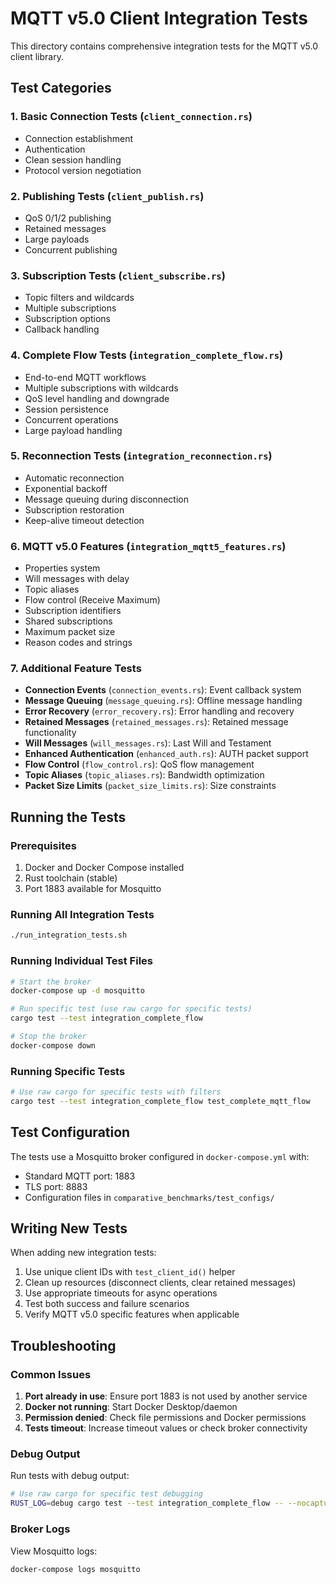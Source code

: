 # MQTT v5.0 Client Integration Tests

This directory contains comprehensive integration tests for the MQTT v5.0 client library.

## Test Categories

### 1. Basic Connection Tests (`client_connection.rs`)
- Connection establishment
- Authentication
- Clean session handling
- Protocol version negotiation

### 2. Publishing Tests (`client_publish.rs`)
- QoS 0/1/2 publishing
- Retained messages
- Large payloads
- Concurrent publishing

### 3. Subscription Tests (`client_subscribe.rs`)
- Topic filters and wildcards
- Multiple subscriptions
- Subscription options
- Callback handling

### 4. Complete Flow Tests (`integration_complete_flow.rs`)
- End-to-end MQTT workflows
- Multiple subscriptions with wildcards
- QoS level handling and downgrade
- Session persistence
- Concurrent operations
- Large payload handling

### 5. Reconnection Tests (`integration_reconnection.rs`)
- Automatic reconnection
- Exponential backoff
- Message queuing during disconnection
- Subscription restoration
- Keep-alive timeout detection

### 6. MQTT v5.0 Features (`integration_mqtt5_features.rs`)
- Properties system
- Will messages with delay
- Topic aliases
- Flow control (Receive Maximum)
- Subscription identifiers
- Shared subscriptions
- Maximum packet size
- Reason codes and strings

### 7. Additional Feature Tests
- **Connection Events** (`connection_events.rs`): Event callback system
- **Message Queuing** (`message_queuing.rs`): Offline message handling
- **Error Recovery** (`error_recovery.rs`): Error handling and recovery
- **Retained Messages** (`retained_messages.rs`): Retained message functionality
- **Will Messages** (`will_messages.rs`): Last Will and Testament
- **Enhanced Authentication** (`enhanced_auth.rs`): AUTH packet support
- **Flow Control** (`flow_control.rs`): QoS flow management
- **Topic Aliases** (`topic_aliases.rs`): Bandwidth optimization
- **Packet Size Limits** (`packet_size_limits.rs`): Size constraints

## Running the Tests

### Prerequisites
1. Docker and Docker Compose installed
2. Rust toolchain (stable)
3. Port 1883 available for Mosquitto

### Running All Integration Tests
```bash
./run_integration_tests.sh
```

### Running Individual Test Files
```bash
# Start the broker
docker-compose up -d mosquitto

# Run specific test (use raw cargo for specific tests)
cargo test --test integration_complete_flow

# Stop the broker
docker-compose down
```

### Running Specific Tests
```bash
# Use raw cargo for specific tests with filters
cargo test --test integration_complete_flow test_complete_mqtt_flow
```

## Test Configuration

The tests use a Mosquitto broker configured in `docker-compose.yml` with:
- Standard MQTT port: 1883
- TLS port: 8883
- Configuration files in `comparative_benchmarks/test_configs/`

## Writing New Tests

When adding new integration tests:

1. Use unique client IDs with `test_client_id()` helper
2. Clean up resources (disconnect clients, clear retained messages)
3. Use appropriate timeouts for async operations
4. Test both success and failure scenarios
5. Verify MQTT v5.0 specific features when applicable

## Troubleshooting

### Common Issues

1. **Port already in use**: Ensure port 1883 is not used by another service
2. **Docker not running**: Start Docker Desktop/daemon
3. **Permission denied**: Check file permissions and Docker permissions
4. **Tests timeout**: Increase timeout values or check broker connectivity

### Debug Output

Run tests with debug output:
```bash
# Use raw cargo for specific test debugging
RUST_LOG=debug cargo test --test integration_complete_flow -- --nocapture
```

### Broker Logs

View Mosquitto logs:
```bash
docker-compose logs mosquitto
```